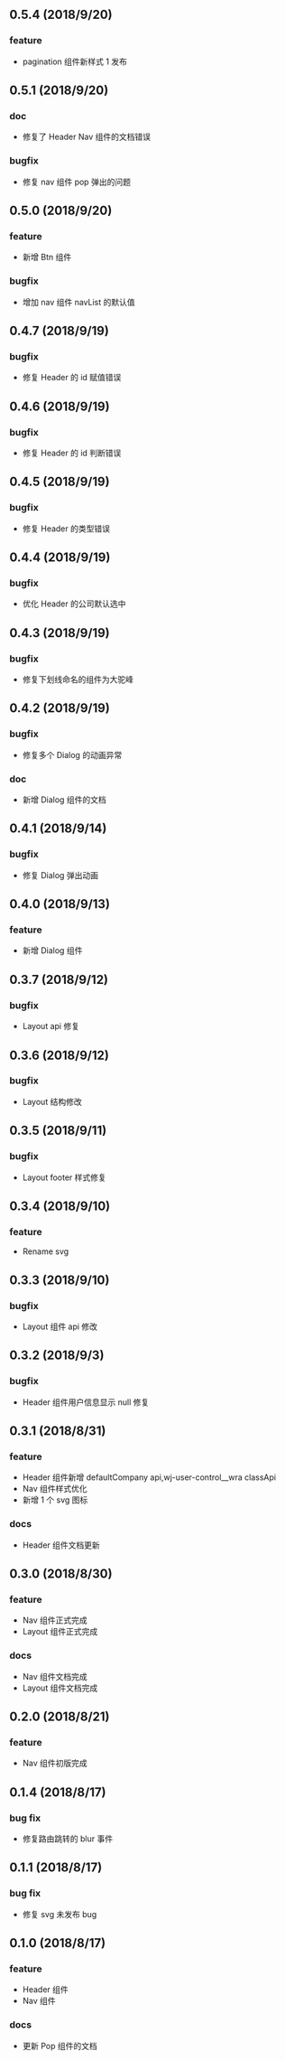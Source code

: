 ## 0.5.4 (2018/9/20)

### feature

- pagination 组件新样式 1 发布

## 0.5.1 (2018/9/20)

### doc

- 修复了 Header Nav 组件的文档错误

### bugfix

- 修复 nav 组件 pop 弹出的问题

## 0.5.0 (2018/9/20)

### feature

- 新增 Btn 组件

### bugfix

- 增加 nav 组件 navList 的默认值

## 0.4.7 (2018/9/19)

### bugfix

- 修复 Header 的 id 赋值错误

## 0.4.6 (2018/9/19)

### bugfix

- 修复 Header 的 id 判断错误

## 0.4.5 (2018/9/19)

### bugfix

- 修复 Header 的类型错误

## 0.4.4 (2018/9/19)

### bugfix

- 优化 Header 的公司默认选中

## 0.4.3 (2018/9/19)

### bugfix

- 修复下划线命名的组件为大驼峰

## 0.4.2 (2018/9/19)

### bugfix

- 修复多个 Dialog 的动画异常

### doc

- 新增 Dialog 组件的文档

## 0.4.1 (2018/9/14)

### bugfix

- 修复 Dialog 弹出动画

## 0.4.0 (2018/9/13)

### feature

- 新增 Dialog 组件

## 0.3.7 (2018/9/12)

### bugfix

- Layout api 修复

## 0.3.6 (2018/9/12)

### bugfix

- Layout 结构修改

## 0.3.5 (2018/9/11)

### bugfix

- Layout footer 样式修复

## 0.3.4 (2018/9/10)

### feature

- Rename svg

## 0.3.3 (2018/9/10)

### bugfix

- Layout 组件 api 修改

## 0.3.2 (2018/9/3)

### bugfix

- Header 组件用户信息显示 null 修复

## 0.3.1 (2018/8/31)

### feature

- Header 组件新增 defaultCompany api,wj-user-control\_\_wra classApi
- Nav 组件样式优化
- 新增 1 个 svg 图标

### docs

- Header 组件文档更新

## 0.3.0 (2018/8/30)

### feature

- Nav 组件正式完成
- Layout 组件正式完成

### docs

- Nav 组件文档完成
- Layout 组件文档完成

## 0.2.0 (2018/8/21)

### feature

- Nav 组件初版完成

## 0.1.4 (2018/8/17)

### bug fix

- 修复路由跳转的 blur 事件

## 0.1.1 (2018/8/17)

### bug fix

- 修复 svg 未发布 bug

## 0.1.0 (2018/8/17)

### feature

- Header 组件
- Nav 组件

### docs

- 更新 Pop 组件的文档
